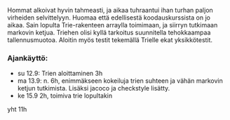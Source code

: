 Hommat alkoivat hyvin tahmeasti, ja aikaa tuhraantui ihan turhan paljon virheiden selvittelyyn. Huomaa että edellisestä koodauskurssista on jo aikaa. 
Sain lopulta Trie-rakenteen arraylla toimimaan, ja siirryn tutkimaan markovin ketjua. 
Triehen olisi kyllä tarkoitus suunnitella tehokkaampaa tallennusmuotoa. Aloitin myös testit tekemällä Trielle ekat yksikkötestit.



### Ajankäyttö:
* su 12.9: Trien aloittaminen 3h
* ma 13.9: n. 6h, enimmäkseen kokeiluja trien suhteen ja vähän markovin ketjun tutkimista. Lisäksi jacoco ja checkstyle lisätty.
* ke 15.9 2h, toimiva trie lopultakin

yht 11h

